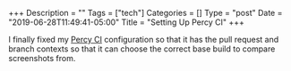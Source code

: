 +++
Description = ""
Tags = ["tech"]
Categories = []
Type = "post"
Date = "2019-06-28T11:49:41-05:00"
Title = "Setting Up Percy CI"
+++

I finally fixed my [Percy CI](https://percy.io) configuration so that it has the pull request and branch contexts so that it can choose the correct base build to compare screenshots from.
